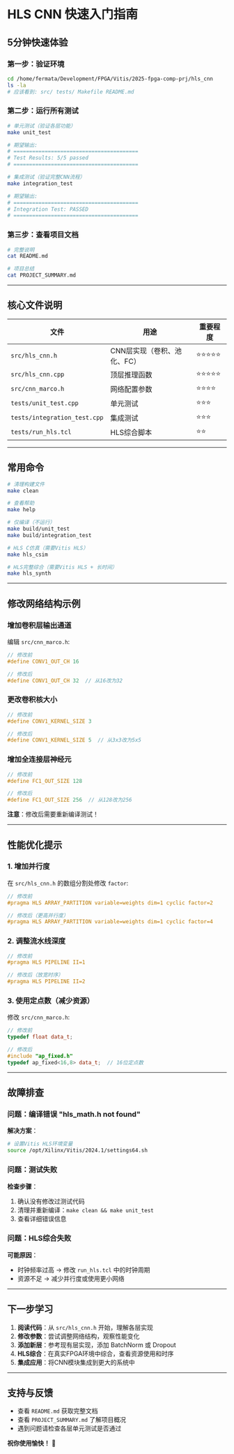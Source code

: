# HLS CNN 快速入门指南

## 5分钟快速体验

### 第一步：验证环境

```bash
cd /home/fermata/Development/FPGA/Vitis/2025-fpga-comp-prj/hls_cnn
ls -la
# 应该看到: src/ tests/ Makefile README.md
```

### 第二步：运行所有测试

```bash
# 单元测试（验证各层功能）
make unit_test

# 期望输出:
# ========================================
# Test Results: 5/5 passed
# ========================================
```

```bash
# 集成测试（验证完整CNN流程）
make integration_test

# 期望输出:
# ========================================
# Integration Test: PASSED
# ========================================
```

### 第三步：查看项目文档

```bash
# 完整说明
cat README.md

# 项目总结
cat PROJECT_SUMMARY.md
```

---

## 核心文件说明

| 文件 | 用途 | 重要程度 |
|------|------|----------|
| `src/hls_cnn.h` | CNN层实现（卷积、池化、FC） | ⭐⭐⭐⭐⭐ |
| `src/hls_cnn.cpp` | 顶层推理函数 | ⭐⭐⭐⭐⭐ |
| `src/cnn_marco.h` | 网络配置参数 | ⭐⭐⭐⭐ |
| `tests/unit_test.cpp` | 单元测试 | ⭐⭐⭐ |
| `tests/integration_test.cpp` | 集成测试 | ⭐⭐⭐ |
| `tests/run_hls.tcl` | HLS综合脚本 | ⭐⭐ |

---

## 常用命令

```bash
# 清理构建文件
make clean

# 查看帮助
make help

# 仅编译（不运行）
make build/unit_test
make build/integration_test

# HLS C仿真（需要Vitis HLS）
make hls_csim

# HLS完整综合（需要Vitis HLS + 长时间）
make hls_synth
```

---

## 修改网络结构示例

### 增加卷积层输出通道

编辑 `src/cnn_marco.h`:

```cpp
// 修改前
#define CONV1_OUT_CH 16

// 修改后
#define CONV1_OUT_CH 32  // 从16改为32
```

### 更改卷积核大小

```cpp
// 修改前
#define CONV1_KERNEL_SIZE 3

// 修改后
#define CONV1_KERNEL_SIZE 5  // 从3x3改为5x5
```

### 增加全连接层神经元

```cpp
// 修改前
#define FC1_OUT_SIZE 128

// 修改后
#define FC1_OUT_SIZE 256  // 从128改为256
```

**注意**：修改后需要重新编译测试！

---

## 性能优化提示

### 1. 增加并行度

在 `src/hls_cnn.h` 的数组分割处修改 `factor`:

```cpp
// 修改前
#pragma HLS ARRAY_PARTITION variable=weights dim=1 cyclic factor=2

// 修改后（更高并行度）
#pragma HLS ARRAY_PARTITION variable=weights dim=1 cyclic factor=4
```

### 2. 调整流水线深度

```cpp
// 修改前
#pragma HLS PIPELINE II=1

// 修改后（放宽时序）
#pragma HLS PIPELINE II=2
```

### 3. 使用定点数（减少资源）

修改 `src/cnn_marco.h`:

```cpp
// 修改前
typedef float data_t;

// 修改后
#include "ap_fixed.h"
typedef ap_fixed<16,8> data_t;  // 16位定点数
```

---

## 故障排查

### 问题：编译错误 "hls_math.h not found"

**解决方案**：
```bash
# 设置Vitis HLS环境变量
source /opt/Xilinx/Vitis/2024.1/settings64.sh
```

### 问题：测试失败

**检查步骤**：
1. 确认没有修改过测试代码
2. 清理并重新编译：`make clean && make unit_test`
3. 查看详细错误信息

### 问题：HLS综合失败

**可能原因**：
- 时钟频率过高 → 修改 `run_hls.tcl` 中的时钟周期
- 资源不足 → 减少并行度或使用更小网络

---

## 下一步学习

1. **阅读代码**：从 `src/hls_cnn.h` 开始，理解各层实现
2. **修改参数**：尝试调整网络结构，观察性能变化
3. **添加新层**：参考现有层实现，添加 BatchNorm 或 Dropout
4. **HLS综合**：在真实FPGA环境中综合，查看资源使用和时序
5. **集成应用**：将CNN模块集成到更大的系统中

---

## 支持与反馈

- 查看 `README.md` 获取完整文档
- 查看 `PROJECT_SUMMARY.md` 了解项目概况
- 遇到问题请检查各层单元测试是否通过

**祝你使用愉快！** 🚀
